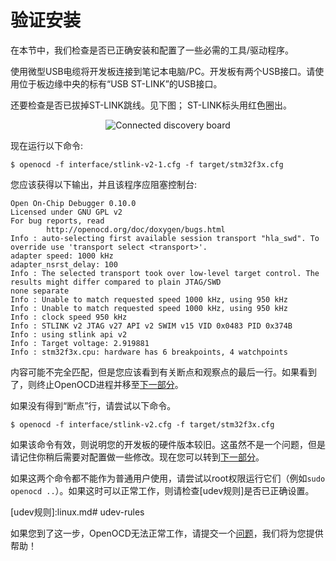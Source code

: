 # 验证安装

在本节中，我们检查是否已正确安装和配置了一些必需的工具/驱动程序。

使用微型USB电缆将开发板连接到笔记本电脑/PC。开发板有两个USB接口。请使用位于板边缘中央的标有“USB ST-LINK”的USB接口。

还要检查是否已拔掉ST-LINK跳线。见下图； ST-LINK标头用红色圈出。

<p align="center">
<img title="Connected discovery board" src="../../assets/verify.jpeg">
</p>


现在运行以下命令:

``` console
$ openocd -f interface/stlink-v2-1.cfg -f target/stm32f3x.cfg
```


您应该获得以下输出，并且该程序应阻塞控制台:


``` text
Open On-Chip Debugger 0.10.0
Licensed under GNU GPL v2
For bug reports, read
        http://openocd.org/doc/doxygen/bugs.html
Info : auto-selecting first available session transport "hla_swd". To override use 'transport select <transport>'.
adapter speed: 1000 kHz
adapter_nsrst_delay: 100
Info : The selected transport took over low-level target control. The results might differ compared to plain JTAG/SWD
none separate
Info : Unable to match requested speed 1000 kHz, using 950 kHz
Info : Unable to match requested speed 1000 kHz, using 950 kHz
Info : clock speed 950 kHz
Info : STLINK v2 JTAG v27 API v2 SWIM v15 VID 0x0483 PID 0x374B
Info : using stlink api v2
Info : Target voltage: 2.919881
Info : stm32f3x.cpu: hardware has 6 breakpoints, 4 watchpoints
```

内容可能不完全匹配，但是您应该看到有关断点和观察点的最后一行。如果看到了，则终止OpenOCD进程并移至[下一部分]。

[下一部分]: ../../start/index.md

如果没有得到“断点”行，请尝试以下命令。

``` console
$ openocd -f interface/stlink-v2.cfg -f target/stm32f3x.cfg
```

如果该命令有效，则说明您的开发板的硬件版本较旧。这虽然不是一个问题，但是请记住你稍后需要对配置做一些修改。现在您可以转到[下一部分]。

如果这两个命令都不能作为普通用户使用，请尝试以root权限运行它们（例如`sudo openocd ..`）。如果这时可以正常工作，则请检查[udev规则]是否已正确设置。

[udev规则]:linux.md# udev-rules

如果您到了这一步，OpenOCD无法正常工作，请提交一个[问题]，我们将为您提供帮助！

[问题]:https://github.com/rust-embedded/book/issues